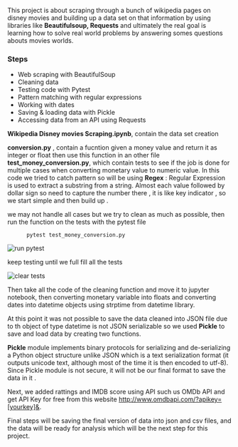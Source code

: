 
This project is about scraping through a bunch of wikipedia pages on disney movies and building up a data set on that information by using libraries like __Beautifulsoup, Requests__ and ultimately the real goal is learning how to solve real world problems by answering somes questions abouts movies worlds.

### Steps
- Web scraping with BeautifulSoup
- Cleaning data
- Testing code with Pytest
- Pattern matching with regular expressions
- Working with dates
- Saving & loading data with Pickle
- Accessing data from an API using Requests

__Wikipedia Disney movies Scraping.ipynb__, contain the data set creation

__conversion.py__ , contain a fucntion given a money value and return it as integer or float then use this function in an other file __test_money_conversion.py__, which contain tests to see if the job is done for multiple cases when converting monetary value to numeric value. In this code we tried to catch pattern so will be using __Regex__ : Regular Expression is used to extract a substring from a string. Almost each value followed by dollar sign so need to capture the number there , it is like key indicator , so we start simple and then build up .

we may not handle all cases but we try to clean as much as possible, then run the function on the tests with the pytest file 
          
          pytest test_money_conversion.py

![run pytest](https://user-images.githubusercontent.com/26963240/144080476-703820e2-65da-439e-b6c3-daca4a9b9cbc.png)
 
keep testing until we full fill all the tests

![clear tests](https://user-images.githubusercontent.com/26963240/145377825-0d482622-a0c2-41d8-b5d3-7c0480da94ac.png)

Then take all the code of the cleaning function and move it to jupyter notebook, then converting monetary variable into floats and converting dates into datetime objects using strptime from datetime library. 

At this point it was not possible to save the data cleaned into JSON file due to th object of type datetime is not JSON serializable so we used __Pickle__ to save and load data by creating two functions.

__Pickle__ module implements binary protocols for serializing and de-serializing a Python object structure unlike JSON which is a text serialization format (it outputs unicode text, although most of the time it is then encoded to utf-8). Since Pickle module is not secure, it will not be our final format to save the data in it .

Next, we added rattings and IMDB score using API such us OMDb API and get API Key for free from this website http://www.omdbapi.com/?apikey=[yourkey]&.

Final steps will be saving the final version of data into json and csv files, and the data will be ready for analysis which will be the next step for this project.
